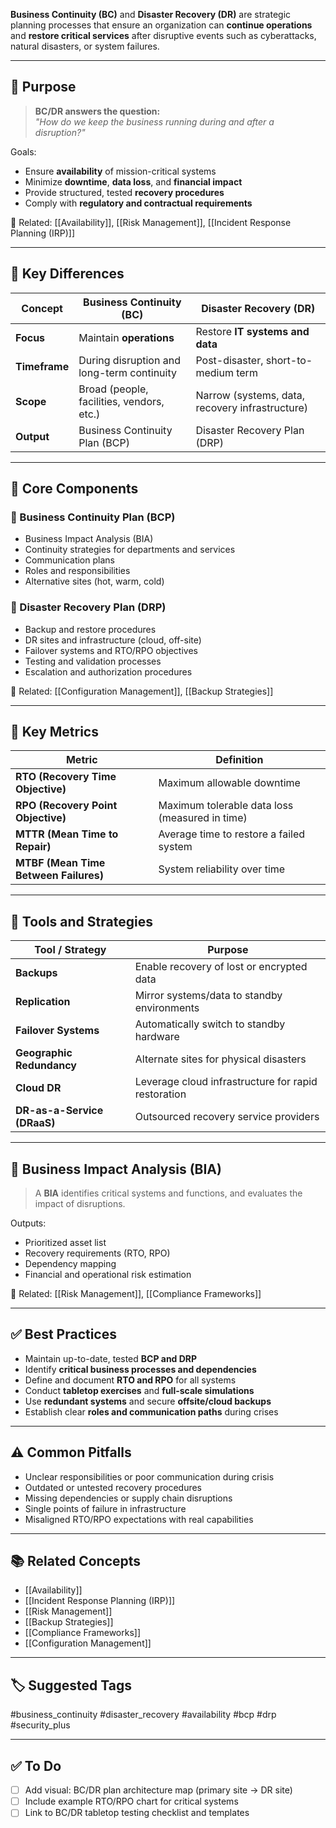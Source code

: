 **Business Continuity (BC)** and **Disaster Recovery (DR)** are strategic planning processes that ensure an organization can **continue operations** and **restore critical services** after disruptive events such as cyberattacks, natural disasters, or system failures.

---

## 🎯 Purpose

> **BC/DR answers the question:**  
> _"How do we keep the business running during and after a disruption?"_

Goals:
- Ensure **availability** of mission-critical systems
- Minimize **downtime**, **data loss**, and **financial impact**
- Provide structured, tested **recovery procedures**
- Comply with **regulatory and contractual requirements**

📎 Related: [[Availability]], [[Risk Management]], [[Incident Response Planning (IRP)]]

---

## 🔄 Key Differences

| Concept                | Business Continuity (BC)                         | Disaster Recovery (DR)                            |
|------------------------|--------------------------------------------------|---------------------------------------------------|
| **Focus**              | Maintain **operations**                         | Restore **IT systems and data**                   |
| **Timeframe**          | During disruption and long-term continuity      | Post-disaster, short-to-medium term               |
| **Scope**              | Broad (people, facilities, vendors, etc.)       | Narrow (systems, data, recovery infrastructure)   |
| **Output**             | Business Continuity Plan (BCP)                  | Disaster Recovery Plan (DRP)                      |

---

## 🧱 Core Components

### 🔹 Business Continuity Plan (BCP)

- Business Impact Analysis (BIA)
- Continuity strategies for departments and services
- Communication plans
- Roles and responsibilities
- Alternative sites (hot, warm, cold)

### 🔸 Disaster Recovery Plan (DRP)

- Backup and restore procedures
- DR sites and infrastructure (cloud, off-site)
- Failover systems and RTO/RPO objectives
- Testing and validation processes
- Escalation and authorization procedures

📎 Related: [[Configuration Management]], [[Backup Strategies]]

---

## 🧪 Key Metrics

| Metric                 | Definition                                                |
|------------------------|------------------------------------------------------------|
| **RTO (Recovery Time Objective)** | Maximum allowable downtime                        |
| **RPO (Recovery Point Objective)**| Maximum tolerable data loss (measured in time)    |
| **MTTR (Mean Time to Repair)**    | Average time to restore a failed system            |
| **MTBF (Mean Time Between Failures)**| System reliability over time                  |

---

## 🧰 Tools and Strategies

| Tool / Strategy            | Purpose                                               |
|----------------------------|--------------------------------------------------------|
| **Backups**                | Enable recovery of lost or encrypted data             |
| **Replication**            | Mirror systems/data to standby environments           |
| **Failover Systems**       | Automatically switch to standby hardware              |
| **Geographic Redundancy**  | Alternate sites for physical disasters                |
| **Cloud DR**               | Leverage cloud infrastructure for rapid restoration   |
| **DR-as-a-Service (DRaaS)**| Outsourced recovery service providers                 |

---

## 🧠 Business Impact Analysis (BIA)

> A **BIA** identifies critical systems and functions, and evaluates the impact of disruptions.

Outputs:
- Prioritized asset list
- Recovery requirements (RTO, RPO)
- Dependency mapping
- Financial and operational risk estimation

📎 Related: [[Risk Management]], [[Compliance Frameworks]]

---

## ✅ Best Practices

- Maintain up-to-date, tested **BCP and DRP**
- Identify **critical business processes and dependencies**
- Define and document **RTO and RPO** for all systems
- Conduct **tabletop exercises** and **full-scale simulations**
- Use **redundant systems** and secure **offsite/cloud backups**
- Establish clear **roles and communication paths** during crises

---

## ⚠️ Common Pitfalls

- Unclear responsibilities or poor communication during crisis
- Outdated or untested recovery procedures
- Missing dependencies or supply chain disruptions
- Single points of failure in infrastructure
- Misaligned RTO/RPO expectations with real capabilities

---

## 📚 Related Concepts

- [[Availability]]
- [[Incident Response Planning (IRP)]]
- [[Risk Management]]
- [[Backup Strategies]]
- [[Compliance Frameworks]]
- [[Configuration Management]]

---

## 🏷 Suggested Tags

#business_continuity #disaster_recovery #availability #bcp #drp #security_plus

---

## ✅ To Do

- [ ] Add visual: BC/DR plan architecture map (primary site → DR site)
- [ ] Include example RTO/RPO chart for critical systems
- [ ] Link to BC/DR tabletop testing checklist and templates
